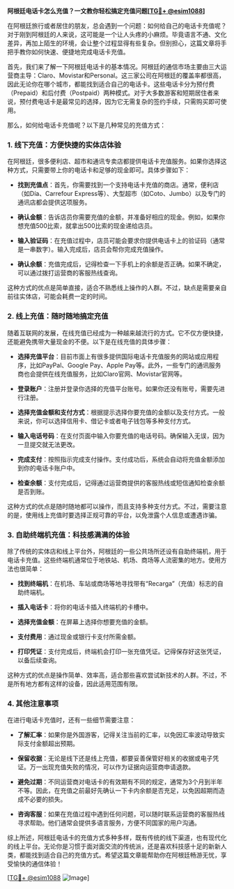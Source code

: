 **阿根廷电话卡怎么充值？一文教你轻松搞定充值问题[[TG💪+ @esim1088](https://t.me/s/esim1088)]**

在阿根廷旅行或者居住的朋友，总会遇到一个问题：如何给自己的电话卡充值呢？对于刚到阿根廷的人来说，这可能是一个让人头疼的小麻烦。毕竟语言不通、文化差异，再加上陌生的环境，会让整个过程显得有些复杂。但别担心，这篇文章将手把手教你如何快速、便捷地完成电话卡充值。

首先，我们来了解一下阿根廷电话卡的基本情况。阿根廷的通信市场主要由三大运营商主导：Claro、Movistar和Personal。这三家公司在阿根廷的覆盖率都很高，因此无论你在哪个城市，都能找到适合自己的电话卡。这些电话卡分为预付费（Prepaid）和后付费（Postpaid）两种模式。对于大多数游客和短期居住者来说，预付费电话卡是最常见的选择，因为它无需复杂的签约手续，只需购买即可使用。

那么，如何给电话卡充值呢？以下是几种常见的充值方式：

### 1. 线下充值：方便快捷的实体店体验

在阿根廷，很多便利店、超市和通讯专卖店都提供电话卡充值服务。如果你选择这种方式，只需要带上你的电话卡和足够的现金即可。具体步骤如下：

- **找到充值点**：首先，你需要找到一个支持电话卡充值的商店。通常，便利店（如Día、Carrefour Express等）、大型超市（如Coto、Jumbo）以及专门的通讯店都会提供这项服务。
  
- **确认金额**：告诉店员你需要充值的金额，并准备好相应的现金。例如，如果你想充值500比索，就拿出500比索的现金递给店员。

- **输入验证码**：在充值过程中，店员可能会要求你提供电话卡上的验证码（通常是一串数字）。输入完成后，店员会帮你完成充值操作。

- **确认余额**：充值完成后，记得检查一下手机上的余额是否正确。如果不确定，可以通过拨打运营商的客服热线查询。

这种方式的优点是简单直接，适合不熟悉线上操作的人群。不过，缺点是需要亲自前往实体店，可能会耗费一定的时间。

### 2. 线上充值：随时随地搞定充值

随着互联网的发展，在线充值已经成为一种越来越流行的方式。它不仅方便快捷，还能避免携带大量现金的不便。以下是在线充值的具体步骤：

- **选择充值平台**：目前市面上有很多提供国际电话卡充值服务的网站或应用程序，比如PayPal、Google Pay、Apple Pay等。此外，一些专门的通讯服务商也会提供在线充值服务，比如Claro官网、Movistar官网等。

- **登录账户**：注册并登录你选择的充值平台账号。如果你还没有账号，需要先进行注册。

- **选择充值金额和支付方式**：根据提示选择你要充值的金额以及支付方式。一般来说，你可以选择信用卡、借记卡或者电子钱包等多种支付方式。

- **输入电话号码**：在支付页面中输入你要充值的电话号码。确保输入无误，因为一旦提交就无法更改。

- **完成支付**：按照指示完成支付操作。支付成功后，系统会自动将充值金额添加到你的电话卡账户中。

- **检查余额**：支付完成后，记得通过运营商提供的客服热线或短信通知检查余额是否到账。

这种方式的优点是随时随地都可以操作，而且支持多种支付方式。不过，需要注意的是，使用线上充值时要选择正规可靠的平台，以免泄露个人信息或遭遇诈骗。

### 3. 自助终端机充值：科技感满满的体验

除了传统的实体店和线上平台外，阿根廷的一些公共场所还设有自助终端机，用于电话卡充值。这些终端机通常位于地铁站、机场、商场等人流密集的地方。使用方法也很简单：

- **找到终端机**：在机场、车站或商场等地寻找带有“Recarga”（充值）标志的自助终端机。

- **插入电话卡**：将你的电话卡插入终端机的卡槽中。

- **选择充值金额**：在屏幕上选择你想要充值的金额。

- **支付费用**：通过现金或银行卡支付所需金额。

- **打印凭证**：支付完成后，终端机会打印一张充值凭证。记得保存好这张凭证，以备后续查询。

这种方式的优点是操作简单、效率高，适合那些喜欢尝试新技术的人群。不过，不是所有地方都有这样的设备，因此适用范围有限。

### 4. 其他注意事项

在进行电话卡充值时，还有一些细节需要注意：

- **了解汇率**：如果你是外国游客，记得关注当前的汇率，以免因汇率波动导致实际支付金额超出预期。

- **保留收据**：无论是线下还是线上充值，都要妥善保管好相关的收据或电子凭证。万一出现充值失败的情况，可以作为证据向运营商申请退款。

- **避免过期**：不同运营商对电话卡的有效期有不同的规定，通常为3个月到半年不等。因此，在充值之前最好先确认一下卡内余额是否充足，以免因超期而造成不必要的损失。

- **咨询客服**：如果在充值过程中遇到任何问题，可以随时联系运营商的客服热线寻求帮助。他们通常会提供多语言服务，方便不同国家的用户沟通。

综上所述，阿根廷电话卡的充值方式多种多样，既有传统的线下渠道，也有现代化的线上平台。无论你是习惯于面对面交流的传统派，还是喜欢科技感十足的新新人类，都能找到适合自己的充值方式。希望这篇文章能帮助你在阿根廷畅游无忧，享受愉快的通信体验！

[[TG💪+ @esim1088](https://t.me/s/esim1088) ![Image](https://i.postimg.cc/4NQfJmqS/Snipaste-2025-05-13-00-14-12.png)]